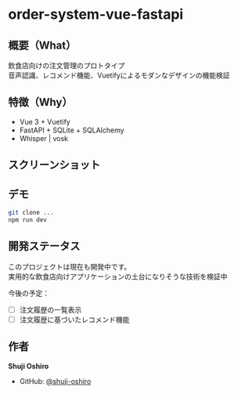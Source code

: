 # order-system-vue-fastapi

## 概要（What）

飲食店向けの注文管理のプロトタイプ  
音声認識、レコメンド機能、Vuetifyによるモダンなデザインの機能検証

## 特徴（Why）

- Vue 3 + Vuetify 
- FastAPI + SQLite + SQLAlchemy
- Whisper | vosk


## スクリーンショット


## デモ

```bash
git clone ...
npm run dev
```

## 開発ステータス

このプロジェクトは現在も開発中です。  
実用的な飲食店向けアプリケーションの土台になりそうな技術を検証中

今後の予定：
- [ ] 注文履歴の一覧表示
- [ ] 注文履歴に基づいたレコメンド機能

## 作者

**Shuji Oshiro**  
- GitHub: [@shuji-oshiro](https://github.com/shuji-oshiro)  
